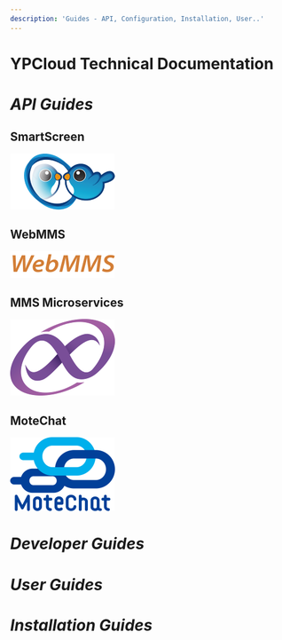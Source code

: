 ```yaml
---
description: 'Guides - API, Configuration, Installation, User..'
---
```


# YPCloud Technical Documentation


# *API Guides*


## SmartScreen

<div>
 
 <a href="https://gitbook.ypcloud.com/smartscreen-api-guide" target="_blank"><img src=".gitbook/assets/ss.png" /></a>

</div>

## WebMMS

<div>
 
 <a href="https://gitbook.ypcloud.com/smartscreen-api-guide" target="_blank"><img src=".gitbook/assets/webmms_s.png" /></a>

</div>

## MMS Microservices

<div>
 
 <a href="https://gitbook.ypcloud.com/smartscreen-api-guide" target="_blank"><img src=".gitbook/assets/mms_s.png" /></a>

</div>

## MoteChat

<div>
 
 <a href="https://gitbook.ypcloud.com/smartscreen-api-guide" target="_blank"><img src=".gitbook/assets/mc_s.png" /></a>

</div>

# *Developer Guides*



# *User Guides*



# *Installation Guides*




 



